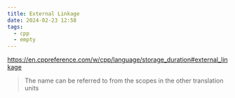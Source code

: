```yaml
---
title: External Linkage
date: 2024-02-23 12:58
tags:
  - cpp
  - empty
---
```


https://en.cppreference.com/w/cpp/language/storage_duration#external_linkage

> The name can be referred to from the scopes in the other translation units